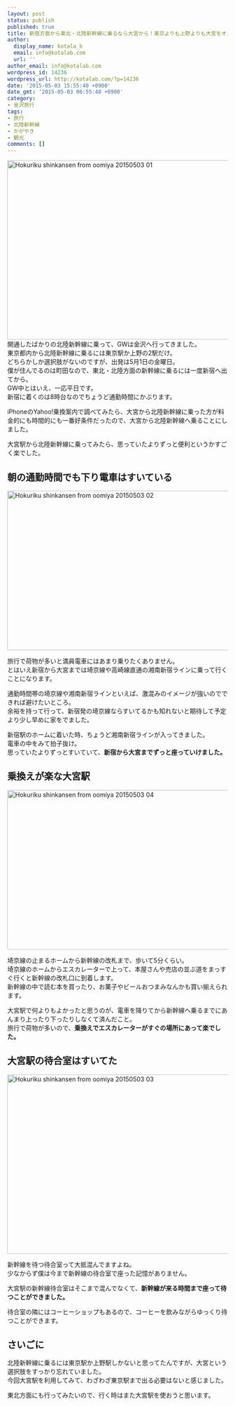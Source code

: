 ```yaml
---
layout: post
status: publish
published: true
title: 新宿方面から東北・北陸新幹線に乗るなら大宮から！東京よりも上野よりも大宮をオススメする理由
author:
  display_name: kotala_b
  email: info@kotalab.com
  url: ''
author_email: info@kotalab.com
wordpress_id: 14236
wordpress_url: http://kotalab.com/?p=14236
date: '2015-05-03 15:55:40 +0900'
date_gmt: '2015-05-03 06:55:40 +0900'
category:
- 金沢旅行
tags:
- 旅行
- 北陸新幹線
- かがやき
- 観光
comments: []
---
```

<p><img src="http://kotalab.com/wp-content/uploads/2015/05/hokuriku-shinkansen-from-oomiya_20150503_01.jpg" alt="Hokuriku shinkansen from oomiya 20150503 01" width="546" height ="409" class="aligncenter size-large" /><br />
開通したばかりの北陸新幹線に乗って、GWは金沢へ行ってきました。<br />
東京都内から北陸新幹線に乗るには東京駅か上野の2駅だけ。<br />
どちらかしか選択肢がないのですが、出発は5月1日の金曜日。<br />
僕が住んでるのは町田なので、東北・北陸方面の新幹線に乗るには一度新宿へ出てから。<br />
GW中とはいえ、一応平日です。<br />
新宿に着くのは8時台なのでちょうど通勤時間にかぶります。</p>
<p>iPhoneのYahoo!乗換案内で調べてみたら、大宮から北陸新幹線に乗った方が料金的にも時間的にも一番好条件だったので、大宮から北陸新幹線へ乗ることにしました。</p>
<p>大宮駅から北陸新幹線に乗ってみたら、思っていたよりずっと便利というかすごく楽でした。</p>
<p><!--more--></p>
<h2>朝の通勤時間でも下り電車はすいている</h2>
<p><img src="http://kotalab.com/wp-content/uploads/2015/05/hokuriku-shinkansen-from-oomiya_20150503_02.jpg" alt="Hokuriku shinkansen from oomiya 20150503 02" width="546" height ="364" class="aligncenter size-large" /></p>
<p>旅行で荷物が多いと満員電車にはあまり乗りたくありません。<br />
とはいえ新宿から大宮までは埼京線や高崎線直通の湘南新宿ラインに乗って行くことになります。</p>
<p>通勤時間帯の埼京線や湘南新宿ラインといえば、激混みのイメージが強いのでできれば避けたいところ。<br />
余裕を持って行って、新宿発の埼京線ならすいてるかも知れないと期待して予定より少し早めに家をでました。</p>
<p>新宿駅のホームに着いた時、ちょうど湘南新宿ラインが入ってきました。<br />
電車の中をみて拍子抜け。<br />
思っていたよりずっとすいていて、<strong>新宿から大宮までずっと座っていけました。</strong></p>
<h2>乗換えが楽な大宮駅</h2>
<p><img src="http://kotalab.com/wp-content/uploads/2015/05/hokuriku-shinkansen-from-oomiya_20150503_04.jpg" alt="Hokuriku shinkansen from oomiya 20150503 04" width="546" height ="364" class="aligncenter size-large" /></p>
<p>埼京線の止まるホームから新幹線の改札まで、歩いて5分くらい。<br />
埼京線のホームからエスカレーターで上って、本屋さんや売店の並ぶ道をまっすぐ行くと新幹線の改札口に到着します。<br />
新幹線の中で読む本を買ったり、お菓子やビールおつまみなんかも買い揃えられます。</p>
<p>大宮駅で何よりもよかったと思うのが、電車を降りてから新幹線へ乗るまでにあんまり上ったり下ったりしなくて済んだこと。<br />
旅行で荷物が多いので、<strong>乗換えでエスカレーターがすぐの場所にあって楽でした。</strong></p>
<h2>大宮駅の待合室はすいてた</h2>
<p><img src="http://kotalab.com/wp-content/uploads/2015/05/hokuriku-shinkansen-from-oomiya_20150503_03.jpg" alt="Hokuriku shinkansen from oomiya 20150503 03" width="546" height ="409" class="aligncenter size-large" /></p>
<p>新幹線を待つ待合室って大抵混んでますよね。<br />
少なからず僕は今まで新幹線の待合室で座った記憶がありません。</p>
<p>大宮駅の新幹線待合室はそこまで混んでなくて、<strong>新幹線が来る時間まで座って待つことができました。</strong></p>
<p>待合室の隣にはコーヒーショップもあるので、コーヒーを飲みながらゆっくり待つことができます。</p>
<h2>さいごに</h2>
<p>北陸新幹線に乗るには東京駅か上野駅しかないと思ってたんですが、大宮という選択肢をすっかり忘れていました。<br />
今回大宮駅を利用してみて、わざわざ東京駅まで出る必要はないと感じました。</p>
<p>東北方面にも行ってみたいので、行く時はまた大宮駅を使おうと思います。</p>
